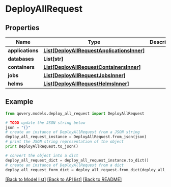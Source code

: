 # DeployAllRequest


## Properties

Name | Type | Description | Notes
------------ | ------------- | ------------- | -------------
**applications** | [**List[DeployAllRequestApplicationsInner]**](DeployAllRequestApplicationsInner.md) |  | [optional] 
**databases** | **List[str]** |  | [optional] 
**containers** | [**List[DeployAllRequestContainersInner]**](DeployAllRequestContainersInner.md) |  | [optional] 
**jobs** | [**List[DeployAllRequestJobsInner]**](DeployAllRequestJobsInner.md) |  | [optional] 
**helms** | [**List[DeployAllRequestHelmsInner]**](DeployAllRequestHelmsInner.md) |  | [optional] 

## Example

```python
from qovery.models.deploy_all_request import DeployAllRequest

# TODO update the JSON string below
json = "{}"
# create an instance of DeployAllRequest from a JSON string
deploy_all_request_instance = DeployAllRequest.from_json(json)
# print the JSON string representation of the object
print DeployAllRequest.to_json()

# convert the object into a dict
deploy_all_request_dict = deploy_all_request_instance.to_dict()
# create an instance of DeployAllRequest from a dict
deploy_all_request_form_dict = deploy_all_request.from_dict(deploy_all_request_dict)
```
[[Back to Model list]](../README.md#documentation-for-models) [[Back to API list]](../README.md#documentation-for-api-endpoints) [[Back to README]](../README.md)


